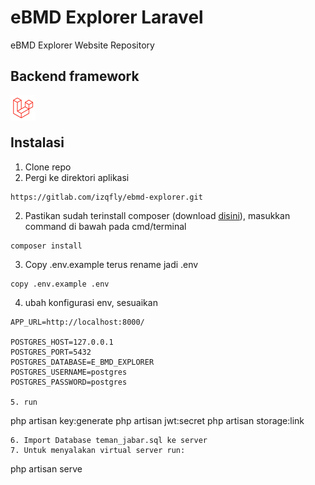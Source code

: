 # eBMD Explorer Laravel
eBMD Explorer Website Repository

## Backend framework
<img width="40px" align="left" src="https://raw.githubusercontent.com/github/explore/56a826d05cf762b2b50ecbe7d492a839b04f3fbf/topics/laravel/laravel.png"/>
<br/><br/>

 
## Instalasi
1. Clone repo
2. Pergi ke direktori aplikasi
  ```
  https://gitlab.com/izqfly/ebmd-explorer.git
  ```
2. Pastikan sudah terinstall composer (download [disini](https://getcomposer.org/)), masukkan command di bawah pada cmd/terminal
  ```
  composer install
  ```
3. Copy .env.example terus rename jadi .env
  ```
  copy .env.example .env
  ```
4. ubah konfigurasi env, sesuaikan 
  ```
  APP_URL=http://localhost:8000/

POSTGRES_HOST=127.0.0.1
POSTGRES_PORT=5432
POSTGRES_DATABASE=E_BMD_EXPLORER
POSTGRES_USERNAME=postgres
POSTGRES_PASSWORD=postgres

5. run  
  ```
  php artisan key:generate
  php artisan jwt:secret
  php artisan storage:link
  ```
6. Import Database teman_jabar.sql ke server
7. Untuk menyalakan virtual server run:
  ```
  php artisan serve
  ```
